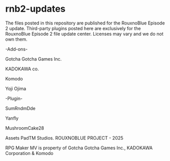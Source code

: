 # rnb2-updates

The files posted in this repository are published for the RouxnoBlue Episode 2 update. Third-party plugins posted here are exclusively for the RouxnoBlue Episode 2 file update center. Licenses may vary and we do not own them.

-Add-ons-

Gotcha Gotcha Games Inc.

KADOKAWA co.

Komodo

Yoji Ojima

-Plugin-

SumRndmDde

Yanfly

MushroomCake28



Assets PadTM Studios. ROUXNOBLUE PROJECT - 2025

RPG Maker MV is property of Gotcha Gotcha Games Inc., KADOKAWA Corporation & Komodo
